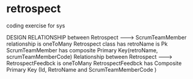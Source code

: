 # retrospect
coding exercise for sys

DESIGN RELATIONSHIP between Retrospect ---> ScrumTeamMember relationship is oneToMany
Retrospect class has retroName is Pk
ScrumTeamMember has composite Primary Key(retroName, scrumTeamMemberCode)
Relationship between Retrospect ---> RetrospectFeedbck is oneToMany 
RetrospectFeedbck has Composite Primary Key (Id, RetroName and ScrumTeamMemberCode )



